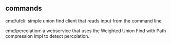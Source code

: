 ## commands

cmd/ufcli: simple union find client that reads input from the command line

cmd/percolation: a webservice that uses the Weighted Union Find with Path compression impl to detect percolation.
